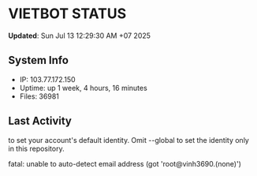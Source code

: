 # VIETBOT STATUS
**Updated**: Sun Jul 13 12:29:30 AM +07 2025

## System Info
- IP: 103.77.172.150
- Uptime: up 1 week, 4 hours, 16 minutes
- Files: 36981

## Last Activity

to set your account's default identity.
Omit --global to set the identity only in this repository.

fatal: unable to auto-detect email address (got 'root@vinh3690.(none)')

